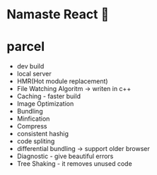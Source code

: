 # Namaste React 🚀

# parcel
- dev build
- local server
- HMR(Hot module replacement)
- File Watching Algoritm -> writen in c++
- Caching - faster build
- Image Optimization
- Bundling
- Minfication
- Compress
- consistent hashig
- code spliting
- differential bundling -> support older browser
- Diagnostic - give beautiful errors
- Tree Shaking - it removes unused code